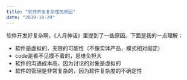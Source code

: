 ```yaml
---
title: "软件开发复杂性的原因"
date: "2019-10-29"
---
```


软件开发好复杂啊，《人月神话》里提到了一些原因。下面是我的一点理解：

- 软件是虚拟的，无限的可能性（不像实体产品，模式相对固定）
- code是看不见摸不着的，思维负担大
- 软件的沟通成本高，因为讨论的对象是虚拟的
- 软件的管理是非常复杂的，因为软件复杂度的不确定性
